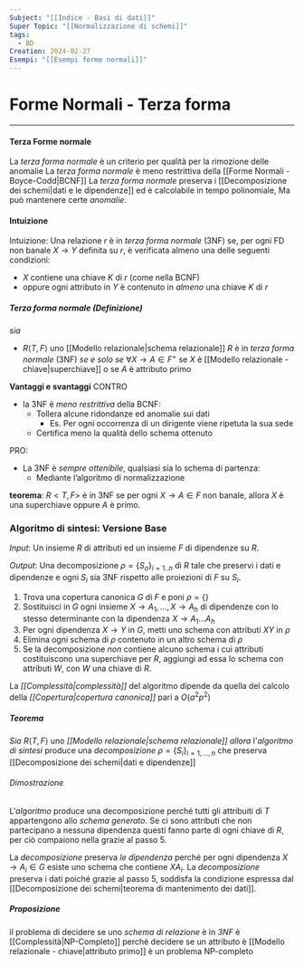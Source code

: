 ```yaml
---
Subject: "[[Indice - Basi di dati]]"
Super Topic: "[[Normalizzazione di schemi]]"
tags:
  - BD
Creation: 2024-02-27
Esempi: "[[Esempi forme normali]]"
---
```

# Forme Normali - Terza forma
---
#### Terza Forme normale 
La _terza forma normale_ è un criterio per qualità per la rimozione delle anomalie 
La _terza forma normale_ è meno restrittiva della [[Forme Normali - Boyce-Codd|BCNF]]
La _terza forma normale_ preserva i [[Decomposizione dei schemi|dati e le dipendenze]] ed è calcolabile in tempo polinomiale, Ma può mantenere certe _anomalie_.

#### Intuizione
Intuizione: Una relazione $r$ è in _terza forma normale_ (3NF) se, per ogni FD non banale $X \rightarrow Y$ definita su $r$, è verificata almeno una delle seguenti condizioni:

- $X$ contiene una chiave $K$ di $r$ (come nella BCNF)
- oppure ogni attributo in $Y$ è contenuto in _almeno_ una chiave $K$ di $r$

##### Terza forma normale (Definizione)
_sia_
- $R \langle T,F\rangle$ uno [[Modello relazionale|schema relazionale]]
$R$ è in _terza forma normale_ (3NF) 
	_se e solo se_ 
$\forall X \to A \in F^+$ se $X$ è [[Modello relazionale - chiave|superchiave]] o se $A$ è attributo primo
 

**Vantaggi e svantaggi**
CONTRO
- la 3NF è _meno restrittiva_ della BCNF:
	- Tollera alcune ridondanze ed anomalie sui dati
		- Es. Per ogni occorrenza di un dirigente viene ripetuta la sua sede
	- Certifica meno la qualità dello schema ottenuto
    
PRO:
- La 3NF è _sempre ottenibile_, qualsiasi sia lo schema di partenza:
    - Mediante l’algoritmo di normalizzazione


**teorema**: $R<T,F>$ è in 3NF se per ogni $X \rightarrow A \in F$ non banale, allora $X$ è una superchiave oppure $A$ è primo.

### Algoritmo di sintesi: Versione Base

_Input_: Un insieme $R$ di attributi ed un insieme $F$ di dipendenze su $R$.

_Output_: Una decomposizione $\rho = \{ S_o \}_{i = 1..n}$ di $R$ tale che preservi i dati e dipendenze e ogni $S_i$ sia 3NF rispetto alle proiezioni di $F$ su $S_i$.

1. Trova una copertura canonica $G$ di $F$ e poni $\rho = \{ \}$
2. Sostituisci in $G$ ogni insieme $X \rightarrow A_1, ..., X \rightarrow A_h$ di dipendenze con lo stesso determinante con la dipendenza $X \rightarrow A_1 ... A_h$
3. Per ogni dipendenza $X \rightarrow Y$ in $G$, metti uno schema con attributi $XY$ in $\rho$
4. Elimina ogni schema di $\rho$ contenuto in un altro schema di $\rho$
5. Se la decomposizione _non_ contiene alcuno schema i cui attributi costituiscono una superchiave per $R$, aggiungi ad essa lo schema con attributi $W$, con $W$ una chiave di $R$.



La _[[Complessità|complessità]]_ del algoritmo dipende da quella del calcolo della _[[Copertura|copertura canonica]]_ pari a $O(a^2p^2)$


##### Teorema
_Sia_ $R\langle T,F\rangle$ uno _[[Modello relazionale|schema relazionale]]_
_allora_ l'_algoritmo di sintesi_ produce una _decomposizione_ $\rho=\{ S_i \}_{i=1,\dots,n}$ che preserva [[Decomposizione dei schemi|dati e dipendenze]]

###### _Dimostrazione_
L'_algoritmo_ produce una decomposizione perché tutti gli attribuiti di $T$ appartengono allo _schema generato_.
Se ci sono attributi che non partecipano a nessuna dipendenza questi fanno parte di ogni chiave di $R$, per ciò compaiono nella grazie al passo 5.

La _decomposizione_ preserva _le dipendenza_ perché per ogni dipendenza $X\to A_i \in G$ esiste uno schema che contiene $XA_i$. 
La _decomposizione_ preserva i dati poiché grazie al passo 5, soddisfa la condizione espressa dal [[Decomposizione dei schemi|teorema di mantenimento dei dati]].

##### Proposizione
il problema di decidere se uno _schema di relazione_ è in _3NF_ è [[Complessità|NP-Completo]] perché decidere se un attributo è [[Modello relazionale - chiave|attributo primo]] è un problema NP-completo